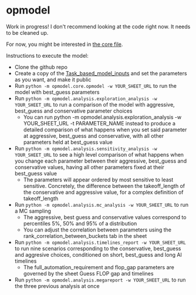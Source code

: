 # opmodel
Work in progress! I don't recommend looking at the code right now. It needs to be cleaned up. 

For now, you might be interested in [the core file](opmodel/core/opmodel.py).

Instructions to execute the model:
- Clone the github repo 
- Create a copy of the [Task_based_model_inputs](https://docs.google.com/spreadsheets/d/1r-WxW4JeNoi_gCMc5y2iTlJQnan_LLCF5s_V4ZDDMkI) and set the parameters as you want, and make it public
- Run `python -m opmodel.core.opmodel -w YOUR_SHEET_URL` to run the model with best_guess parameters
- Run `python -m opmodel.analysis.exploration_analysis -w YOUR_SHEET_URL` to run a comparison of the model with aggressive, best_guess and conservative parameter choices
    - You can run python -m opmodel.analysis.exploration_analysis -w YOUR_SHEET_URL -t PARAMETER_NAME instead to produce a detailed comparison of what happens when you set said parameter at aggressive, best_guess and conservative, with all other parameters held at best_guess value
- Run `python -m opmodel.analysis.sensitivity_analysis -w YOUR_SHEET_URL` to see a high level comparison of what happens when you change each parameter between their aggressive, best_guess and conservative values, having all other parameters fixed at their best_guess value
    - The parameters will appear ordered by most sensitive to least sensitive. Concretely, the difference between the takeoff_length of the conservative and aggressive value, for a complex definition of takeoff_length
- Run `python -m opmodel.analysis.mc_analysis -w YOUR_SHEET_URL` to run a MC sampling
    - The aggressive, best guess and conservative values correspond to percentiles 5%, 50% and 95% of a distribution
    - You can adjust the correlation between parameters using the rank_correlation_between_buckets tab in the sheet
- Run `python -m opmodel.analysis.timelines_report -w YOUR_SHEET_URL` to run nine scenarios corresponding to the conservative, best_guess and aggresive choices, conditioned on short, best_guess and long AI timelines 
    - The full_automation_requirement and flop_gap parameters are governed by the sheet Guess FLOP gap and timelines
- Run `python -m opmodel.analysis.megareport -w YOUR_SHEET_URL` to run the three previous analysis at once
